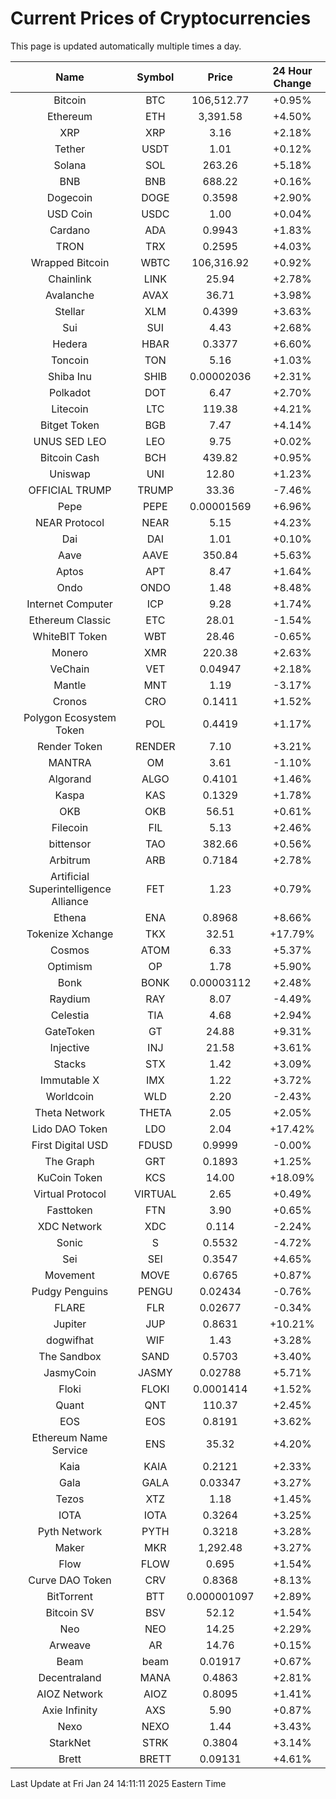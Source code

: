 # Current Prices of Cryptocurrencies
This page is updated automatically multiple times a day.

| Name | Symbol | Price | 24 Hour Change |
| :---: |:---:| :---: | :---: |
| Bitcoin | BTC | 106,512.77 | +0.95% |
| Ethereum | ETH | 3,391.58 | +4.50% |
| XRP | XRP | 3.16 | +2.18% |
| Tether | USDT | 1.01 | +0.12% |
| Solana | SOL | 263.26 | +5.18% |
| BNB | BNB | 688.22 | +0.16% |
| Dogecoin | DOGE | 0.3598 | +2.90% |
| USD Coin | USDC | 1.00 | +0.04% |
| Cardano | ADA | 0.9943 | +1.83% |
| TRON | TRX | 0.2595 | +4.03% |
| Wrapped Bitcoin | WBTC | 106,316.92 | +0.92% |
| Chainlink | LINK | 25.94 | +2.78% |
| Avalanche | AVAX | 36.71 | +3.98% |
| Stellar | XLM | 0.4399 | +3.63% |
| Sui | SUI | 4.43 | +2.68% |
| Hedera | HBAR | 0.3377 | +6.60% |
| Toncoin | TON | 5.16 | +1.03% |
| Shiba Inu | SHIB | 0.00002036 | +2.31% |
| Polkadot | DOT | 6.47 | +2.70% |
| Litecoin | LTC | 119.38 | +4.21% |
| Bitget Token | BGB | 7.47 | +4.14% |
| UNUS SED LEO | LEO | 9.75 | +0.02% |
| Bitcoin Cash | BCH | 439.82 | +0.95% |
| Uniswap | UNI | 12.80 | +1.23% |
| OFFICIAL TRUMP | TRUMP | 33.36 | -7.46% |
| Pepe | PEPE | 0.00001569 | +6.96% |
| NEAR Protocol | NEAR | 5.15 | +4.23% |
| Dai | DAI | 1.01 | +0.10% |
| Aave | AAVE | 350.84 | +5.63% |
| Aptos | APT | 8.47 | +1.64% |
| Ondo | ONDO | 1.48 | +8.48% |
| Internet Computer | ICP | 9.28 | +1.74% |
| Ethereum Classic | ETC | 28.01 | -1.54% |
| WhiteBIT Token | WBT | 28.46 | -0.65% |
| Monero | XMR | 220.38 | +2.63% |
| VeChain | VET | 0.04947 | +2.18% |
| Mantle | MNT | 1.19 | -3.17% |
| Cronos | CRO | 0.1411 | +1.52% |
| Polygon Ecosystem Token | POL | 0.4419 | +1.17% |
| Render Token | RENDER | 7.10 | +3.21% |
| MANTRA | OM | 3.61 | -1.10% |
| Algorand | ALGO | 0.4101 | +1.46% |
| Kaspa | KAS | 0.1329 | +1.78% |
| OKB | OKB | 56.51 | +0.61% |
| Filecoin | FIL | 5.13 | +2.46% |
| bittensor | TAO | 382.66 | +0.56% |
| Arbitrum | ARB | 0.7184 | +2.78% |
| Artificial Superintelligence Alliance | FET | 1.23 | +0.79% |
| Ethena | ENA | 0.8968 | +8.66% |
| Tokenize Xchange | TKX | 32.51 | +17.79% |
| Cosmos | ATOM | 6.33 | +5.37% |
| Optimism | OP | 1.78 | +5.90% |
| Bonk | BONK | 0.00003112 | +2.48% |
| Raydium | RAY | 8.07 | -4.49% |
| Celestia | TIA | 4.68 | +2.94% |
| GateToken | GT | 24.88 | +9.31% |
| Injective | INJ | 21.58 | +3.61% |
| Stacks | STX | 1.42 | +3.09% |
| Immutable X | IMX | 1.22 | +3.72% |
| Worldcoin | WLD | 2.20 | -2.43% |
| Theta Network | THETA | 2.05 | +2.05% |
| Lido DAO Token | LDO | 2.04 | +17.42% |
| First Digital USD | FDUSD | 0.9999 | -0.00% |
| The Graph | GRT | 0.1893 | +1.25% |
| KuCoin Token | KCS | 14.00 | +18.09% |
| Virtual Protocol | VIRTUAL | 2.65 | +0.49% |
| Fasttoken | FTN | 3.90 | +0.65% |
| XDC Network | XDC | 0.114 | -2.24% |
| Sonic | S | 0.5532 | -4.72% |
| Sei | SEI | 0.3547 | +4.65% |
| Movement | MOVE | 0.6765 | +0.87% |
| Pudgy Penguins | PENGU | 0.02434 | -0.76% |
| FLARE | FLR | 0.02677 | -0.34% |
| Jupiter | JUP | 0.8631 | +10.21% |
| dogwifhat | WIF | 1.43 | +3.28% |
| The Sandbox | SAND | 0.5703 | +3.40% |
| JasmyCoin | JASMY | 0.02788 | +5.71% |
| Floki | FLOKI | 0.0001414 | +1.52% |
| Quant | QNT | 110.37 | +2.45% |
| EOS | EOS | 0.8191 | +3.62% |
| Ethereum Name Service | ENS | 35.32 | +4.20% |
| Kaia | KAIA | 0.2121 | +2.33% |
| Gala | GALA | 0.03347 | +3.27% |
| Tezos | XTZ | 1.18 | +1.45% |
| IOTA | IOTA | 0.3264 | +3.25% |
| Pyth Network | PYTH | 0.3218 | +3.28% |
| Maker | MKR | 1,292.48 | +3.27% |
| Flow | FLOW | 0.695 | +1.54% |
| Curve DAO Token | CRV | 0.8368 | +8.13% |
| BitTorrent | BTT | 0.000001097 | +2.89% |
| Bitcoin SV | BSV | 52.12 | +1.54% |
| Neo | NEO | 14.25 | +2.29% |
| Arweave | AR | 14.76 | +0.15% |
| Beam | beam | 0.01917 | +0.67% |
| Decentraland | MANA | 0.4863 | +2.81% |
| AIOZ Network | AIOZ | 0.8095 | +1.41% |
| Axie Infinity | AXS | 5.90 | +0.87% |
| Nexo | NEXO | 1.44 | +3.43% |
| StarkNet | STRK | 0.3804 | +3.14% |
| Brett | BRETT | 0.09131 | +4.61% |

Last Update at Fri Jan 24 14:11:11 2025 Eastern Time